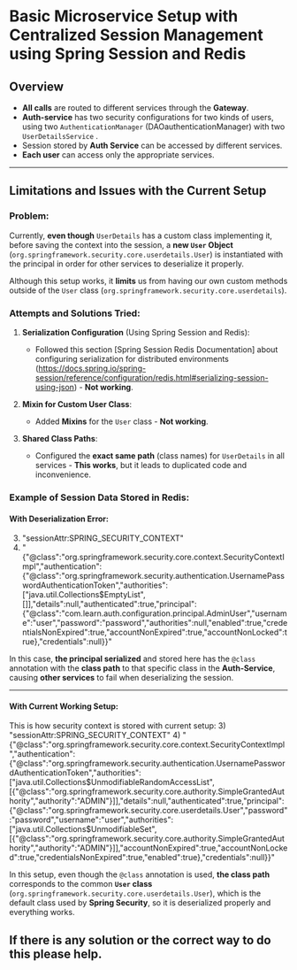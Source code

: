# Basic Microservice Setup with Centralized Session Management using Spring Session and Redis

## Overview

- **All calls** are routed to different services through the **Gateway**.
- **Auth-service** has two security configurations for two kinds of users, using two `AuthenticationManager` (DAOauthenticationManager) with two `UserDetailsService` .
- Session stored by **Auth Service** can be accessed by different services.
- **Each user** can access only the appropriate services.

---

## Limitations and Issues with the Current Setup

### Problem:
Currently, **even though** `UserDetails` has a custom class implementing it, before saving the context into the session, a **new `User` Object** (`org.springframework.security.core.userdetails.User`) is instantiated with the principal in order for other services to deserialize it properly.

Although this setup works, it **limits** us from having our own custom methods outside of the `User` class (`org.springframework.security.core.userdetails`).

### Attempts and Solutions Tried:

1. **Serialization Configuration** (Using Spring Session and Redis):
    - Followed this section [Spring Session Redis Documentation] about configuring serialization for distributed environments (https://docs.spring.io/spring-session/reference/configuration/redis.html#serializing-session-using-json) - **Not working**.
    
2. **Mixin for Custom User Class**:
    - Added **Mixins** for the `User` class - **Not working**.
    
3. **Shared Class Paths**:
    - Configured the **exact same path** (class names) for `UserDetails` in all services - **This works**, but it leads to duplicated code and inconvenience.

### Example of Session Data Stored in Redis:

#### With Deserialization Error:

  
3) "sessionAttr:SPRING_SECURITY_CONTEXT"
4) "{\"@class\":\"org.springframework.security.core.context.SecurityContextImpl\",\"authentication\":{\"@class\":\"org.springframework.security.authentication.UsernamePasswordAuthenticationToken\",\"authorities\":[\"java.util.Collections$EmptyList\",[]],\"details\":null,\"authenticated\":true,\"principal\":{\"@class\":\"com.learn.auth.configuration.principal.AdminUser\",\"username\":\"user\",\"password\":\"password\",\"authorities\":null,\"enabled\":true,\"credentialsNonExpired\":true,\"accountNonExpired\":true,\"accountNonLocked\":true},\"credentials\":null}}"



In this case, **the principal serialized** and stored here has the `@class` annotation with the **class path** to that specific class in the **Auth-Service**, causing **other services** to fail when deserializing the session.

---

#### With Current Working Setup:


This is how security context is stored with current setup:
3) "sessionAttr:SPRING_SECURITY_CONTEXT"
4) "{\"@class\":\"org.springframework.security.core.context.SecurityContextImpl\",\"authentication\":{\"@class\":\"org.springframework.security.authentication.UsernamePasswordAuthenticationToken\",\"authorities\":[\"java.util.Collections$UnmodifiableRandomAccessList\",[{\"@class\":\"org.springframework.security.core.authority.SimpleGrantedAuthority\",\"authority\":\"ADMIN\"}]],\"details\":null,\"authenticated\":true,\"principal\":{\"@class\":\"org.springframework.security.core.userdetails.User\",\"password\":\"password\",\"username\":\"user\",\"authorities\":[\"java.util.Collections$UnmodifiableSet\",[{\"@class\":\"org.springframework.security.core.authority.SimpleGrantedAuthority\",\"authority\":\"ADMIN\"}]],\"accountNonExpired\":true,\"accountNonLocked\":true,\"credentialsNonExpired\":true,\"enabled\":true},\"credentials\":null}}"

In this setup, even though the `@class` annotation is used, **the class path** corresponds to the common **`User` class** (`org.springframework.security.core.userdetails.User`), which is the default class used by **Spring Security**, so it is deserialized properly and everything works.

## If there is any solution or the correct way to do this please help.
